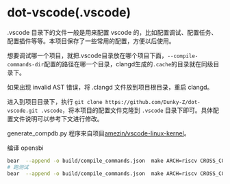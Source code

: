 # dot-vscode(.vscode)

.vscode 目录下的文件一般是用来配置 vscode 的，比如配置调试、配置任务、配置插件等等。本项目保存了一些常用的配置，方便以后使用。

想要调试哪一个项目，就把.vscode目录放在哪个项目下面，`--compile-commands-dir`配置的路径在哪一个目录，clangd生成的`.cache`的目录就在同级目录下。

如果出现 invalid AST 错误，将 .clangd 文件放到项目根目录，重启 clangd。

进入到项目目录下，执行 `git clone https://github.com/Dunky-Z/dot-vscode.git .vscode`，将本项目的配置文件克隆到 `.vscode` 目录下即可。具体配置文件说明可以参考下文进行修改。

generate_compdb.py 程序来自项目[amezin/vscode-linux-kernel](https://github.com/amezin/vscode-linux-kernel)。


编译 opensbi

```bash
bear  --append -o build/compile_commands.json  make ARCH=riscv CROSS_COMPILE=riscv64-unknown-linux-gnu-  PLATFORM=generic   -j33
# 跑测试
bear  --append -o build/compile_commands.json  make ARCH=riscv CROSS_COMPILE=riscv64-unknown-linux-gnu-  PLATFORM=generic run  -j33
```